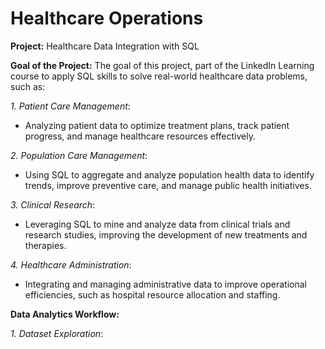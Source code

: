 # Healthcare Operations


**Project:** Healthcare Data Integration with SQL

**Goal of the Project:** The goal of this project, part of the LinkedIn Learning course to apply SQL skills to solve real-world healthcare data problems, such as:

*1. Patient Care Management*: 
- Analyzing patient data to optimize treatment plans, track patient progress, and manage healthcare resources effectively.

*2. Population Care Management*:
- Using SQL to aggregate and analyze population health data to identify trends, improve preventive care, and manage public health initiatives.

*3. Clinical Research*:
- Leveraging SQL to mine and analyze data from clinical trials and research studies, improving the development of new treatments and therapies.

*4. Healthcare Administration*:
- Integrating and managing administrative data to improve operational efficiencies, such as hospital resource allocation and staffing.

**Data Analytics Workflow:** 

*1. Dataset Exploration*: 

